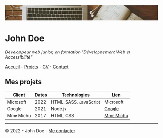 ![Photo d'illustration](image.png)
# John Doe
*Développeur web junior, en formation "Développement Web et Accessibilité"* 

[Accueil](README.md) - [Projets](projets.md) - [CV](CV.md) - [Contact](Contact.md)

## Mes projets

| Client | Dates | Technologies | Lien |
| ------ | ----- | ----- | ----- |
|Microsoft | 2022 | HTML, SASS, JavaScript | [Microsoft]() |
| Google | 2021 | Node.js | [Google]() |
| Mme Michu | 2017 | HTML, CSS | [Mme Michu]() |

____

© 2022 - John Doe - [Me contacter](Contact.md)